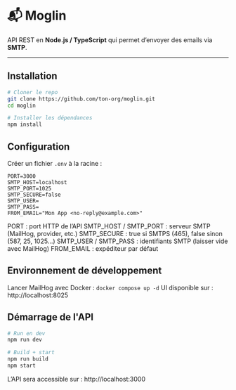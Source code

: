 # 📬 Moglin

API REST en **Node.js / TypeScript** qui permet d’envoyer des emails via **SMTP**.  

---

## Installation

```bash
# Cloner le repo
git clone https://github.com/ton-org/moglin.git
cd moglin

# Installer les dépendances
npm install
```

## Configuration
Créer un fichier `.env` à la racine :
```env
PORT=3000
SMTP_HOST=localhost
SMTP_PORT=1025
SMTP_SECURE=false
SMTP_USER=
SMTP_PASS=
FROM_EMAIL="Mon App <no-reply@example.com>"
```

PORT : port HTTP de l’API
SMTP_HOST / SMTP_PORT : serveur SMTP (MailHog, provider, etc.)
SMTP_SECURE : true si SMTPS (465), false sinon (587, 25, 1025…)
SMTP_USER / SMTP_PASS : identifiants SMTP (laisser vide avec MailHog)
FROM_EMAIL : expéditeur par défaut

## Environnement de développement
Lancer MailHog avec Docker : `docker compose up -d`
UI disponible sur : http://localhost:8025

## Démarrage de l'API
```bash
# Run en dev
npm run dev

# Build + start
npm run build
npm start
```
L’API sera accessible sur : http://localhost:3000
